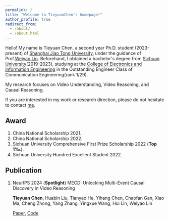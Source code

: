```yaml
---
permalink: /
title: "Welcome to TieyuanChen's homepage!"
author_profile: true
redirect_from: 
  - /about/
  - /about.html
---
```


Hello! My name is Tieyuan Chen, a second year Ph.D. student (2023-present) of [Shanghai Jiao Tong University](https://en.sjtu.edu.cn/), 
under the guidance of Prof.[Weiyao Lin](https://weiyaolin.github.io/). 
Beforehand, I obtained a bachelor's degree from [Sichuan University](https://en.scu.edu.cn/)(2019-2023), 
studying at the [College of Electronics and Information Engineering](https://eie.scu.edu.cn/eneieen/) 
in the Outstanding Engineer Class of Communication Engineering(rank 1/29).

My research focuses on Video Understanding, Video Reasoning, and Causal Reasoning. 

If you are interested in my work or research direction, please do not hesitate to contact [me](tieyuanchen@sjtu.edu.cn).

## Award
1. China National Scholarship 2021.
2. China National Scholarship 2022.
3. Sichuan University Comprehensive First Prize Scholarship 2022 (**Top 1‰**).
4. Sichuan University Hundred Excellent Student 2022.

## Publication
1. NeurIPS 2024 (**Spotlight**) MECD: Unlocking Multi-Event Causal Discovery in Video Reasoning

   **Tieyuan Chen**, Huabin Liu, Tianyao He, Yihang Chen, Chaofan Gan, Xiao Ma, Cheng Zhong, Yang Zhang, Yingxue Wang, Hui Lin, Weiyao Lin

    [Paper](https://arxiv.org/abs/2409.17647), [Code](https://github.com/tychen-SJTU/MECD-Benchmark)

